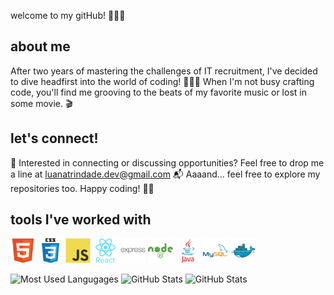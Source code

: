 
welcome to my gitHub! 👩‍💻✨

## about me
After two years of mastering the challenges of IT recruitment, I've decided to dive headfirst into the world of coding! 🧙‍♂️🌝 When I'm not busy crafting code, you'll find me grooving to the beats of my favorite music or lost in some movie. 🎬 

## let's connect!
📧 Interested in connecting or discussing opportunities? Feel free to drop me a line at luanatrindade.dev@gmail.com 📬
Aaaand... feel free to explore my repositories too. Happy coding! 🚀✨

## tools I've worked with
<p align= left>
  
<img src="https://raw.githubusercontent.com/devicons/devicon/master/icons/html5/html5-original.svg" alt="html5" width="40" height="40" />
<img src="https://raw.githubusercontent.com/devicons/devicon/master/icons/css3/css3-original-wordmark.svg" alt="css3" width="40" height="40" />
<img src="https://raw.githubusercontent.com/devicons/devicon/master/icons/javascript/javascript-original.svg" alt="javascript" width="40" height="40" />
<img src="https://raw.githubusercontent.com/devicons/devicon/55609aa5bd817ff167afce0d965585c92040787a/icons/react/react-original-wordmark.svg" alt="reactjs" width="40" height= "40"/>
<img src="https://raw.githubusercontent.com/devicons/devicon/55609aa5bd817ff167afce0d965585c92040787a/icons/express/express-original-wordmark.svg" alt="expressjs" width="40" height= "40"/>
<img src="https://raw.githubusercontent.com/devicons/devicon/55609aa5bd817ff167afce0d965585c92040787a/icons/nodejs/nodejs-plain-wordmark.svg" alt="nodejs" width="40" height= "40"/>
<img src="https://raw.githubusercontent.com/devicons/devicon/master/icons/java/java-original-wordmark.svg" alt="java" width="40" height="40" />
<img src="https://raw.githubusercontent.com/devicons/devicon/master/icons/mysql/mysql-original-wordmark.svg" alt="mysql" width="40" height="40" />
<img src="https://raw.githubusercontent.com/devicons/devicon/master/icons/docker/docker-original.svg" alt="Docker" width="40" height="40" />
</p>


<img src="https://github-readme-stats.vercel.app/api/top-langs/?username=luanaftrindade&layout=compact" alt="Most Used Langugages" style="max-width: 100%;">


<img src="https://github-readme-stats.vercel.app/api?username=luanaftrindade&show_icons=true&theme=buefy" alt="GitHub Stats" style="max-width: 100%;">

<img src="https://github-readme-stats.vercel.app/api/pin/?username=luanaftrindade&repo=wineBarWebsite" alt="GitHub Stats" style="max-width: 100%;">

